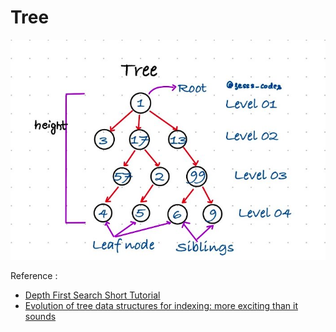 # Tree

![](<.gitbook/assets/image (9).png>)



Reference  :

* [Depth First Search Short Tutorial](https://medium.com/@tingyan.deng/depth-first-search-short-tutorial-165b41f1b1c0)
* [Evolution of tree data structures for indexing: more exciting than it sounds](https://erthalion.info/2020/11/28/evolution-of-btree-index-am/)
